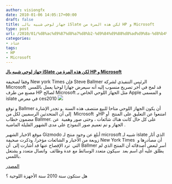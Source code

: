 ```yaml
---
author: visiongfx
date: 2010-01-06 14:05:17+00:00
draft: false
title: جهاز لوحي شبيه بالـ iSlate لكن هذه المرة من HP و Microsoft
type: post
url: /2010/01/%d8%ac%d9%87%d8%a7%d8%b2-%d9%84%d9%88%d8%ad%d9%8a-%d8%b4%d8%a8%d9%8a%d9%87-%d8%a8%d8%a7%d9%84%d9%80-islate-%d9%84%d9%83%d9%86-%d9%87%d8%b0%d9%87-%d8%a7%d9%84%d9%85%d8%b1%d8%a9-%d9%85%d9%86-hp-%d9%88-m/
categories:
- عتاد
tags:
- HP
- Microsoft
---
```


[**جهاز لوحي شبيه بالـ iSlate لكن هذه المرة من HP و Microsoft**](http://www.it-scoop.com/2010/01/%d8%ac%d9%87%d8%a7%d8%b2-%d9%84%d9%88%d8%ad%d9%8a-%d8%b4%d8%a8%d9%8a%d9%87-%d8%a8%d8%a7%d9%84%d9%80-islate-%d9%84%d9%83%d9%86-%d9%87%d8%b0%d9%87-%d8%a7%d9%84%d9%85%d8%b1%d8%a9-%d9%85%d9%86-hp-%d9%88-m/)


وفقا لصحيفة New york Times فإن Steve Ballmer الرئيس التنفيذي لشركة Microsoft  قد لمح في أخر تصريح منسوب إليه  أنه سيعرض جهازا لوحيا يعمل باللمس مصنع من طرف HP لصالح Microsoft مثل الجهاز اللوحي الخاص بـ Apple و المسمى islate في معرض ces2010
[![](http://www.it-scoop.com/wp-content/uploads/2010/01/microsoft-hp-tablet.jpg)
](http://www.it-scoop.com/2010/01/%d8%ac%d9%87%d8%a7%d8%b2-%d9%84%d9%88%d8%ad%d9%8a-%d8%b4%d8%a8%d9%8a%d9%87-%d8%a8%d8%a7%d9%84%d9%80-islate-%d9%84%d9%83%d9%86-%d9%87%d8%b0%d9%87-%d8%a7%d9%84%d9%85%d8%b1%d8%a9-%d9%85%d9%86-hp-%d9%88-m/)

و توقع Ballmer أن يكون الجهاز اللوحي متاحا للبيع منتصف هذه السنة  .و تجدر الإشارة إلى أن المتحدثين الرسميين لكل من  Microsoft  وHP امتنعوا عن التعليق على المنتج  أو مضمون خطاب Ballmer.
على كل حال كانت هناك شائعات ، وحتى صور وهمية  عن الجهاز  و تم تعميم  صور النموذج على مدى الشهور القليلة الماضية .

موقع  الاخبار الشهير Gizmodo أبلغ عن وجود منتج لـ microsoft  شبيه لـ islate الذي أثار زوبعة من الأخبار و الشائعات مؤخرا.
وذكرت صحيفة New York Times  أن مصادرها و التي  ترد الإفصاح عنها قد أشارت إلى   أن Ballmer أسر لبعض أصدقائه أن المنتج  الذي لم يطلق عليه أي اسم بعد  سيكون متعدد الوسائط مع عدة وظائف  واتصال متعدد و يشتغل باللمس.

[المصدر](http://www.digitaltrends.com/gadgets/ballmer-to-reveal-microsofthp-slate-device-during-keynote-speech/)

هل ستكون سنة 2010 سنة الأجهزة اللوحية ؟
